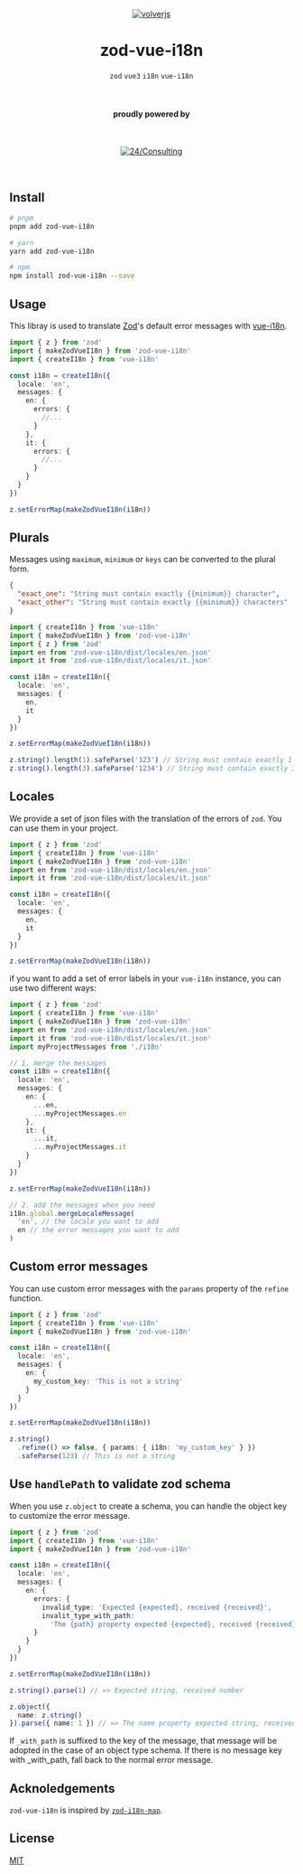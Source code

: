 <div align="center">
  
[![volverjs](docs/static/zod-vue-i18n.svg)](https://volverjs.github.io/zod-vue-i18n)

# zod-vue-i18n

`zod` `vue3` `i18n` `vue-i18n`

<br>

#### proudly powered by

<br>

[![24/Consulting](docs/static/24consulting.svg)](https://24consulting.it)

<br>

</div>

## Install

```bash
# pnpm
pnpm add zod-vue-i18n

# yarn
yarn add zod-vue-i18n

# npm
npm install zod-vue-i18n --save
```

## Usage

This libray is used to translate [Zod](https://github.com/colinhacks/zod)'s default error messages with [vue-i18n](https://github.com/intlify/vue-i18n-next/).

```typescript
import { z } from 'zod'
import { makeZodVueI18n } from 'zod-vue-i18n'
import { createI18n } from 'vue-i18n'

const i18n = createI18n({
  locale: 'en',
  messages: {
    en: {
      errors: {
        //...
      }
    },
    it: {
      errors: {
        //...
      }
    }
  }
})

z.setErrorMap(makeZodVueI18n(i18n))
```

## Plurals

Messages using `maximum`, `minimum` or `keys` can be converted to the plural form.

```json
{
  "exact_one": "String must contain exactly {{minimum}} character",
  "exact_other": "String must contain exactly {{minimum}} characters"
}
```

```typescript
import { createI18n } from 'vue-i18n'
import { makeZodVueI18n } from 'zod-vue-i18n'
import { z } from 'zod'
import en from 'zod-vue-i18n/dist/locales/en.json'
import it from 'zod-vue-i18n/dist/locales/it.json'

const i18n = createI18n({
  locale: 'en',
  messages: {
    en,
    it
  }
})

z.setErrorMap(makeZodVueI18n(i18n))

z.string().length(1).safeParse('123') // String must contain exactly 1 character
z.string().length(3).safeParse('1234') // String must contain exactly 3 characters
```

## Locales

We provide a set of json files with the translation of the errors of `zod`. You can use them in your project.

```typescript
import { z } from 'zod'
import { createI18n } from 'vue-i18n'
import { makeZodVueI18n } from 'zod-vue-i18n'
import en from 'zod-vue-i18n/dist/locales/en.json'
import it from 'zod-vue-i18n/dist/locales/it.json'

const i18n = createI18n({
  locale: 'en',
  messages: {
    en,
    it
  }
})

z.setErrorMap(makeZodVueI18n(i18n))
```

if you want to add a set of error labels in your `vue-i18n` instance, you can use two different ways:

```typescript
import { z } from 'zod'
import { createI18n } from 'vue-i18n'
import { makeZodVueI18n } from 'zod-vue-i18n'
import en from 'zod-vue-i18n/dist/locales/en.json'
import it from 'zod-vue-i18n/dist/locales/it.json'
import myProjectMessages from './i18n'

// 1. merge the messages
const i18n = createI18n({
  locale: 'en',
  messages: {
    en: {
      ...en,
      ...myProjectMessages.en
    },
    it: {
      ...it,
      ...myProjectMessages.it
    }
  }
})

z.setErrorMap(makeZodVueI18n(i18n))

// 2. add the messages when you need
i18n.global.mergeLocaleMessage(
  'en', // the locale you want to add
  en // the error messages you want to add
)
```

## Custom error messages

You can use custom error messages with the `params` property of the `refine` function.

```typescript
import { z } from 'zod'
import { createI18n } from 'vue-i18n'
import { makeZodVueI18n } from 'zod-vue-i18n'

const i18n = createI18n({
  locale: 'en',
  messages: {
    en: {
      my_custom_key: 'This is not a string'
    }
  }
})

z.setErrorMap(makeZodVueI18n(i18n))

z.string()
  .refine(() => false, { params: { i18n: 'my_custom_key' } })
  .safeParse(123) // This is not a string
```

## Use `handlePath` to validate zod schema

When you use `z.object` to create a schema, you can handle the object key to customize the error message.

```typescript
import { z } from 'zod'
import { createI18n } from 'vue-i18n'
import { makeZodVueI18n } from 'zod-vue-i18n'

const i18n = createI18n({
  locale: 'en',
  messages: {
    en: {
      errors: {
        invalid_type: 'Expected {expected}, received {received}',
        invalit_type_with_path:
          'The {path} property expected {expected}, received {received}'
      }
    }
  }
})

z.setErrorMap(makeZodVueI18n(i18n))

z.string().parse(1) // => Expected string, received number

z.object({
  name: z.string()
}).parse({ name: 1 }) // => The name property expected string, received number
```

If `_with_path` is suffixed to the key of the message, that message will be adopted in the case of an object type schema.
If there is no message key with \_with_path, fall back to the normal error message.

## Acknoledgements

`zod-vue-i18n` is inspired by [`zod-i18n-map`](https://github.com/aiji42/zod-i18n).

## License

[MIT](http://opensource.org/licenses/MIT)
